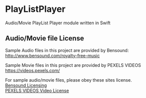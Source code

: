 # PlayListPlayer
Audio/Movie PlayList Player module written in Swift

## Audio/Movie file License
Sample Audio files in this project are provided by Bensound:  
http://www.bensound.com/royalty-free-music

Sample Movie files in this project are provided by PEXELS VIDEOS  
https://videos.pexels.com/

For sample audio/movie files, please obey these sites license.  
[Bensound Licensing](http://www.bensound.com/licensing)  
[PEXELS VIDEOS Video License](https://videos.pexels.com/video-license)
